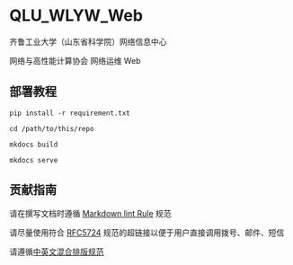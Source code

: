 # QLU_WLYW_Web

齐鲁工业大学（山东省科学院）网络信息中心

网络与高性能计算协会 网络运维 Web

## 部署教程

`pip install -r requirement.txt`

`cd /path/to/this/repo`

`mkdocs build`

`mkdocs serve`

## 贡献指南

请在撰写文档时遵循 [Markdown lint Rule](https://github.com/DavidAnson/markdownlint/blob/main/doc/Rules.md) 规范

请尽量使用符合 [RFC5724](https://www.rfc-editor.org/rfc/rfc5724) 规范的超链接以便于用户直接调用拨号、邮件、短信

请遵循[中英文混合排版规范](https://zh-style-guide.readthedocs.io/zh_CN/latest/%E6%A0%87%E7%82%B9%E7%AC%A6%E5%8F%B7/%E4%B8%AD%E8%8B%B1%E6%96%87%E6%B7%B7%E7%94%A8%E6%97%B6%E6%A0%87%E7%82%B9%E7%94%A8%E6%B3%95.html)
